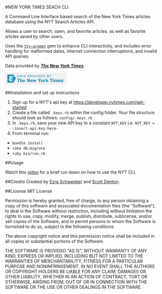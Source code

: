 #NEW YORK TIMES SEACH CLI

A Command Line Interface based search of the New York Times articles
database using the NYT Search Articles API.

Allows a user to search,
open, and favorite articles, as well as favorite artcles saved
by other users.

Uses the [`tty-prompt`](https://github.com/piotrmurach/tty-prompt) gem to enhance CLI interactivity, and includes
error handling for malformed dates, internet connection interruptions,
and invalid API queries.

Data provided by [**_The New York Times_**](https://developer.nytimes.com).

[![New York times logo](./lib/poweredby_nytimes_200b.png)](https://developer.nytimes.com)



##Installation and set up instructions
1) Sign up for a NYT's api key at https://developer.nytimes.com/get-started
2) Create a file called `.keys.rb` within the config folder.
Your file structure should look as follows: `config/.keys.rb`
3) In `.keys.rb`, save your new API key to a constant `NYT_KEY`
i.e. `NYT_KEY = -insert-api-key-here-`
4) From terminal run:
- `bundle install`
- `rake db:migrate`
- `ruby bin/run.rb`

##Usage

Watch this [video](https://vimeo.com/317375613) for a brief run down on how to use the NYT CLI.


##Credits
Created by [Ezra Schwepker](https://github.com/MoreSaltMoreLemon)  and [Scott Denton](https://github.com/ScottDenton).


##License
MIT License

Permission is hereby granted, free of charge, to any person obtaining a copy
of this software and associated documentation files (the "Software"), to deal
in the Software without restriction, including without limitation the rights
to use, copy, modify, merge, publish, distribute, sublicense, and/or sell
copies of the Software, and to permit persons to whom the Software is
furnished to do so, subject to the following conditions:

The above copyright notice and this permission notice shall be included in all
copies or substantial portions of the Software.

THE SOFTWARE IS PROVIDED "AS IS", WITHOUT WARRANTY OF ANY KIND, EXPRESS OR
IMPLIED, INCLUDING BUT NOT LIMITED TO THE WARRANTIES OF MERCHANTABILITY,
FITNESS FOR A PARTICULAR PURPOSE AND NONINFRINGEMENT. IN NO EVENT SHALL THE
AUTHORS OR COPYRIGHT HOLDERS BE LIABLE FOR ANY CLAIM, DAMAGES OR OTHER
LIABILITY, WHETHER IN AN ACTION OF CONTRACT, TORT OR OTHERWISE, ARISING FROM,
OUT OF OR IN CONNECTION WITH THE SOFTWARE OR THE USE OR OTHER DEALINGS IN THE
SOFTWARE.
